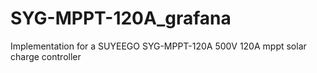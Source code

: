 # SYG-MPPT-120A_grafana
Implementation for a SUYEEGO SYG-MPPT-120A 500V 120A mppt solar charge controller

